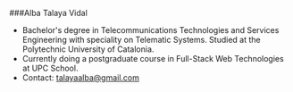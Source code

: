 ###Alba Talaya Vidal

- Bachelor's degree in Telecommunications Technologies and Services Engineering with speciality on Telematic Systems. Studied at the Polytechnic University of Catalonia.
- Currently doing a postgraduate course in Full-Stack Web Technologies at UPC School.
- Contact: talayaalba@gmail.com
